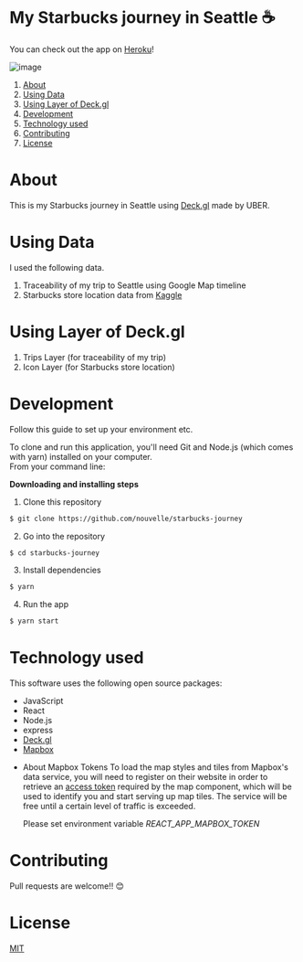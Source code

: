 # My Starbucks journey in Seattle ☕

You can check out the app on [Heroku](https://my-deckgl.herokuapp.com/)!

![image](https://user-images.githubusercontent.com/5979966/69880385-22594600-130d-11ea-9c1c-6d57358bb4cb.gif)

1. [About](#About)
1. [Using Data](#Using%20Data)
1. [Using Layer of Deck.gl](#Using%20Layer%20of%20Deck.gl)
1. [Development](#Development)
1. [Technology used](#Technology%20used)
1. [Contributing](#Contributing)
1. [License](#License)

# About

This is my Starbucks journey in Seattle using [Deck.gl](https://github.com/uber/deck.gl) made by UBER.

# Using Data

I used the following data.

1. Traceability of my trip to Seattle using Google Map timeline
2. Starbucks store location data from [Kaggle](https://www.kaggle.com/starbucks/store-locations)

# Using Layer of Deck.gl

1. Trips Layer (for traceability of my trip)
2. Icon Layer (for Starbucks store location)

# Development

Follow this guide to set up your environment etc.

To clone and run this application, you'll need Git and Node.js (which comes with yarn) installed on your computer.  
From your command line:

**Downloading and installing steps**

1. Clone this repository

```bash
$ git clone https://github.com/nouvelle/starbucks-journey
```

2. Go into the repository

```bash
$ cd starbucks-journey
```

3. Install dependencies

```bash
$ yarn
```

4. Run the app

```bash
$ yarn start
```

# Technology used

This software uses the following open source packages:

- JavaScript
- React
- Node.js
- express
- [Deck.gl](https://deck.gl/)
- [Mapbox](https://www.mapbox.com/)

* About Mapbox Tokens
  To load the map styles and tiles from Mapbox's data service, you will need to register on their website in order to retrieve an [access token](https://docs.mapbox.com/help/how-mapbox-works/access-tokens/) required by the map component, which will be used to identify you and start serving up map tiles. The service will be free until a certain level of traffic is exceeded.

  Please set environment variable _REACT_APP_MAPBOX_TOKEN_

# Contributing

Pull requests are welcome!! 😊

# License

[MIT](https://choosealicense.com/licenses/mit/)
